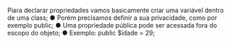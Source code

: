 Piara declarar propriedades vamos basicamente criar uma variável dentro de uma class; ● Porém precisamos definir a sua privacidade, como por exemplo public; ● Uma propriedade pública pode ser acessada fora do escopo do objeto; ● Exemplo: public $idade = 29;